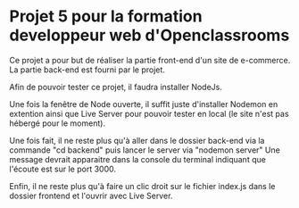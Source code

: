 # Projet 5 pour la formation developpeur web d'Openclassrooms

Ce projet a pour but de réaliser la partie front-end d'un site de e-commerce.
La partie back-end est fourni par le projet.

Afin de pouvoir tester ce projet, il faudra installer NodeJs.

Une fois la fenêtre de Node ouverte, il suffit juste d'installer Nodemon en extention ainsi que Live Server pour pouvoir tester en local (le site n'est pas hébergé pour le moment).

Une fois fait, il ne reste plus qu'à aller dans le dossier back-end via la commande "cd backend" puis lancer le server via "nodemon server"
Une message devrait apparaitre dans la console du terminal indiquant que l'écoute est sur le port 3000.

Enfin, il ne reste plus qu'à faire un clic droit sur le fichier index.js dans le dossier frontend et l'ouvrir avec Live Server.
